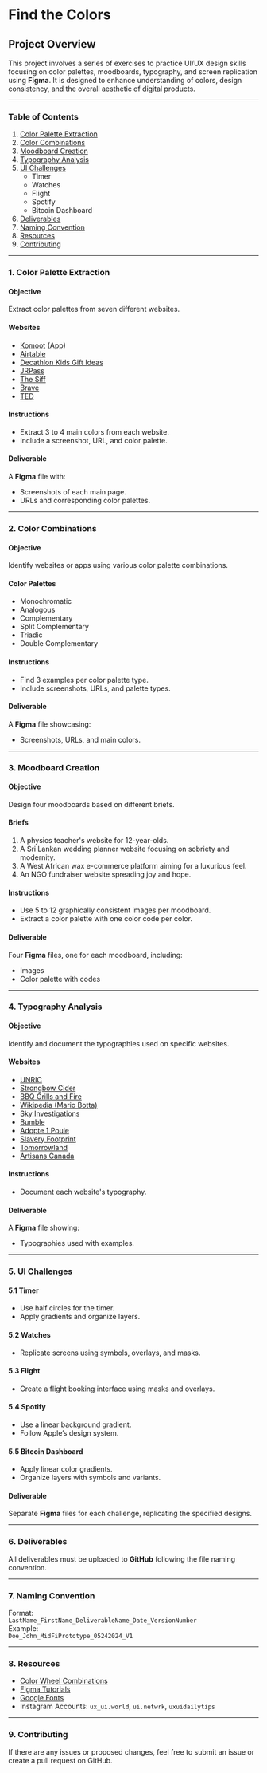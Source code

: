 
# Find the Colors

## Project Overview
This project involves a series of exercises to practice UI/UX design skills focusing on color palettes, moodboards, typography, and screen replication using **Figma**. It is designed to enhance understanding of colors, design consistency, and the overall aesthetic of digital products.

---

### Table of Contents
1. [Color Palette Extraction](#color-palette-extraction)
2. [Color Combinations](#color-combinations)
3. [Moodboard Creation](#moodboard-creation)
4. [Typography Analysis](#typography-analysis)
5. [UI Challenges](#ui-challenges)
    - Timer
    - Watches
    - Flight
    - Spotify
    - Bitcoin Dashboard
6. [Deliverables](#deliverables)
7. [Naming Convention](#naming-convention)
8. [Resources](#resources)
9. [Contributing](#contributing)

---

### 1. Color Palette Extraction
#### Objective
Extract color palettes from seven different websites.

#### Websites
- [Komoot](https://www.komoot.com/) (App)
- [Airtable](https://www.airtable.com/)
- [Decathlon Kids Gift Ideas](https://www.decathlon.com/collections/kids-gift-ideas)
- [JRPass](https://www.jrpass.com/)
- [The Siff](https://www.thesiff.com/)
- [Brave](https://brave.com/es/)
- [TED](https://www.ted.com/)

#### Instructions
- Extract 3 to 4 main colors from each website.
- Include a screenshot, URL, and color palette.

#### Deliverable
A **Figma** file with:
- Screenshots of each main page.
- URLs and corresponding color palettes.

---

### 2. Color Combinations
#### Objective
Identify websites or apps using various color palette combinations.

#### Color Palettes
- Monochromatic
- Analogous
- Complementary
- Split Complementary
- Triadic
- Double Complementary

#### Instructions
- Find 3 examples per color palette type.
- Include screenshots, URLs, and palette types.

#### Deliverable
A **Figma** file showcasing:
- Screenshots, URLs, and main colors.

---

### 3. Moodboard Creation
#### Objective
Design four moodboards based on different briefs.

#### Briefs
1. A physics teacher's website for 12-year-olds.
2. A Sri Lankan wedding planner website focusing on sobriety and modernity.
3. A West African wax e-commerce platform aiming for a luxurious feel.
4. An NGO fundraiser website spreading joy and hope.

#### Instructions
- Use 5 to 12 graphically consistent images per moodboard.
- Extract a color palette with one color code per color.

#### Deliverable
Four **Figma** files, one for each moodboard, including:
- Images
- Color palette with codes

---

### 4. Typography Analysis
#### Objective
Identify and document the typographies used on specific websites.

#### Websites
- [UNRIC](https://unric.org/no)
- [Strongbow Cider](https://www.strongbowcider.com/bug-exterminator-brisbane)
- [BBQ Grills and Fire](http://www.bbqgrillsandfire.com/)
- [Wikipedia (Mario Botta)](https://pt.wikipedia.org/wiki/Mario_Botta)
- [Sky Investigations](https://skyinvestigations.com/)
- [Bumble](https://bumble.com/)
- [Adopte 1 Poule](https://adopte1poule.fr/)
- [Slavery Footprint](http://slaveryfootprint.org/)
- [Tomorrowland](https://www.tomorrowland.com/fr/festival/bienvenue)
- [Artisans Canada](https://artisanscanada.com/)

#### Instructions
- Document each website's typography.

#### Deliverable
A **Figma** file showing:
- Typographies used with examples.

---

### 5. UI Challenges
#### 5.1 Timer
- Use half circles for the timer.
- Apply gradients and organize layers.

#### 5.2 Watches
- Replicate screens using symbols, overlays, and masks.

#### 5.3 Flight
- Create a flight booking interface using masks and overlays.

#### 5.4 Spotify
- Use a linear background gradient.
- Follow Apple’s design system.

#### 5.5 Bitcoin Dashboard
- Apply linear color gradients.
- Organize layers with symbols and variants.

#### Deliverable
Separate **Figma** files for each challenge, replicating the specified designs.

---

### 6. Deliverables
All deliverables must be uploaded to **GitHub** following the file naming convention.

---

### 7. Naming Convention
Format:  
`LastName_FirstName_DeliverableName_Date_VersionNumber`  
Example:  
`Doe_John_MidFiPrototype_05242024_V1`

---

### 8. Resources
- [Color Wheel Combinations](https://coloursandmaterials.wordpress.com/2014/09/16/colour-system/)
- [Figma Tutorials](https://www.figma.com/)
- [Google Fonts](https://fonts.google.com/)
- Instagram Accounts: `ux_ui.world`, `ui.netwrk`, `uxuidailytips`

---

### 9. Contributing
If there are any issues or proposed changes, feel free to submit an issue or create a pull request on GitHub.
